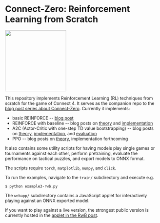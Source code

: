 # Connect-Zero: Reinforcement Learning from Scratch

<img src="https://c-f-h.github.io/post/connect-zero/screenshot.png" width="200">

This repository implements Reinforcement Learning (RL) techniques from
scratch for the game of Connect 4.
It serves as the companion repo to the [blog post series about
Connect-Zero](https://c-f-h.github.io/post/connect-zero/).
Currently it implements:

- basic REINFORCE -- [blog post](https://c-f-h.github.io/post/the-reinforce-algorithm/)
- REINFORCE with baseline --  blog posts on [theory](https://c-f-h.github.io/post/reinforce-with-baseline/) and [implementation](https://c-f-h.github.io/post/implementing-rwb/)
- A2C (Actor-Critic with one-step TD value bootstrapping) -- blog posts on
  [theory](https://c-f-h.github.io/post/actor-critic/),
  [implementation](https://c-f-h.github.io/post/implementing-a2c/), and
  [evaluation](https://c-f-h.github.io/post/evaluating-a2c/)
- PPO -- blog posts on [theory](https://c-f-h.github.io/post/ppo/),
  implementation forthcoming

It also contains some utility scripts for having models play single
games or tournaments against each other, perform pretraining,
evaluate the performance on tactical puzzles, and export models to
ONNX format.

The scripts require ``torch``, ``matplotlib``, ``numpy``, and ``click``.

To run the examples, navigate to the ``train/`` subdirectory and
execute e.g.

    $ python example3-rwb.py

The ``webapp/`` subdirectory contains a JavaScript applet for
interactively playing against an ONNX exported model.

If you want to play against a live version, the strongest public
version is currently hosted in the
[applet in the RwB post](https://c-f-h.github.io/post/implementing-rwb/#up-for-a-game).
